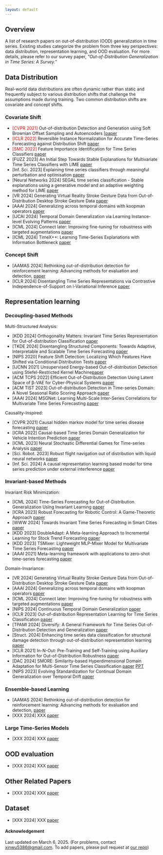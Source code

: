 ```yaml
---
layout: default
---
```

<!-- Text can be **bold**, _italic_, or ~~strikethrough~~. -->

<!-- [Link to another page](./another-page.html). -->

## Overview
A list of research papers on out-of-distribution (OOD) generalization in time series. Existing studies categorize the problem from three key perspectives: data distribution, representation learning, and OOD evaluation. For more details, please refer to our survey paper, *"Out-of-Distribution Generalization in Time Series: A Survey."*

## Data Distribution
Real-world data distributions are often dynamic rather than static and frequently subject to various distribution shifts that challenge the assumptions made during training. Two common distribution shifts are covariate and concept shifts.

### Covariate Shift

*  <span style="color:red;">[CVPR 2021]</span> Out-of-distribution Detection and Generation using Soft Brownian Offset Sampling and Autoencoders [[paper](https://openaccess.thecvf.com/content/CVPR2021W/SAIAD/papers/]Moller_Out-of-Distribution_Detection_and_Generation_Using_Soft_Brownian_Offset_Sampling_and_CVPRW_2021_paper.pdf)
*   <span style="color:red;">[ICLR 2022]</span> Reversible Instance Normalization for Accurate Time-Series Forecasting against Distribution Shift <span style="color:blue;">[paper](https://openreview.net/pdf?id=cGDAkQo1C0p)</span> 
*   <span style="color:red;">[SMC 2022]</span> Feature Importance Identification for Time Series Classifiers [paper](https://ieeexplore.ieee.org/stamp/stamp.jsp?tp=&arnumber=9945205)
*   [FUZZ 2023] An Initial Step Towards Stable Explanations for Multivariate Time Series Classifiers with LIME [paper](https://ieeexplore.ieee.org/stamp/stamp.jsp?tp=&arnumber=10309814)
*   [Inf. Sci. 2023] Explaining time series classifiers through meaningful perturbation and optimisation [paper](https://www.sciencedirect.com/science/article/pii/S0020025523009192)
*   [Neural Networks 2024] SEGAL time series classification - Stable explanations using a generative model and an adaptive weighting method for LIME [paper](https://www.sciencedirect.com/science/article/pii/S0893608024002697/pdfft?md5=3f81e6d7a6bddcb6857d94aa6ab04937&pid=1-s2.0-S0893608024002697-main.pdf)
*   [VR 2024] Generating Virtual Reality Stroke Gesture Data from Out-of-Distribution Desktop Stroke Gesture Data [paper](https://ieeexplore.ieee.org/stamp/stamp.jsp?tp=&arnumber=10494175)
*   [AAAI 2024] Generalizing across temporal domains with koopman operators [paper](https://ojs.aaai.org/index.php/AAAI/article/view/29604/31020)
*   [IJCAI 2024] Temporal Domain Generalization via Learning Instance-level Evolving Patterns [paper](https://www.ijcai.org/proceedings/2024/0470.pdf)
*   [ICML 2024] Connect later: Improving fine-tuning for robustness with targeted augmentations [paper](https://openreview.net/pdf?id=Uz4Qr40Y3C)
*   [ICML 2024] TimeX++: Learning Time-Series Explanations with Information Bottleneck [paper](https://openreview.net/pdf?id=t6dBpwkbea)

### Concept Shift

*   [AAMAS 2024] Rethinking out-of-distribution detection for reinforcement learning: Advancing methods for evaluation and detection, [paper](https://www.ifaamas.org/Proceedings/aamas2024/pdfs/p1445.pdf)
*   [ICLR 2024] Disentangling Time Series Representations via Contrastive Independence-of-Support on l-Variational Inference [paper](https://openreview.net/pdf?id=iI7hZSczxE)

## Representation learning


### Decoupling-based Methods
Multi-Structured Analysis:
*   [KDD 2024] Orthogonality Matters: Invariant Time Series Representation for Out-of-distribution Classification [paper](https://dl.acm.org/doi/pdf/10.1145/3637528.3671768)
*   [TKDE 2024] Disentangling Structured Components: Towards Adaptive, Interpretable and Scalable Time Series Forecasting [paper](https://ieeexplore.ieee.org/stamp/stamp.jsp?arnumber=10457027)
*   [NIPS 2020] Feature Shift Detection: Localizing Which Features Have Shifted via Conditional Distribution Tests [paper](https://proceedings.neurips.cc/paper/2020/file/e2d52448d36918c575fa79d88647ba66-Paper.pdf)
*   [IJCNN 2021] Unsupervised Energy-based Out-of-distribution Detection using Stiefel-Restricted Kernel Machine[paper](https://ieeexplore.ieee.org/stamp/stamp.jsp?arnumber=9533706)
*   [ACM TCPS 2022] Efficient Out-of-Distribution Detection Using Latent Space of β-VAE for Cyber-Physical Systems [paper](https://dl.acm.org/doi/pdf/10.1145/3491243)
*   [ACM TIST 2023] Out-of-distribution Detection in Time-series Domain: A Novel Seasonal Ratio Scoring Approach [paper](https://dl.acm.org/doi/pdf/10.1145/3630633)
*   [AAAI 2024] MSGNet: Learning Multi-Scale Inter-Series Correlations for Multivariate Time Series Forecasting [paper](https://ojs.aaai.org/index.php/AAAI/article/view/28991/29883)

Causality-Inspired:
*   [CVPR 2021] Causal hidden markov model for time series disease forecasting [paper](https://openaccess.thecvf.com/content/CVPR2021/papers/Li_Causal_Hidden_Markov_Model_for_Time_Series_Disease_Forecasting_CVPR_2021_paper.pdf)
*   [ICRA 2022] Causal-based Time Series Domain Generalization for Vehicle Intention Prediction [paper](https://ieeexplore.ieee.org/stamp/stamp.jsp?arnumber=9812188)
*   [ICML 2023] Neural Stochastic Differential Games for Time-series Analysis [paper](https://proceedings.mlr.press/v202/park23j/park23j.pdf)
*   [Sci. Robot. 2023] Robust flight navigation out of distribution with liquid
neural networks [paper](https://cap.csail.mit.edu/sites/default/files/research-pdfs/Robust%20flight%20navigation%20out%20of%20distribution%20with%20liquid%20neural%20networks.pdf)
*   [Inf. Sci. 2024] A causal representation learning based model for time series prediction under external interference [paper](https://www.sciencedirect.com/science/article/abs/pii/S002002552400183X)


### Invariant-based Methods
Invariant Risk Minimization:

*   [ICML 2024] Time-Series Forecasting for Out-of-Distribution Generalization Using Invariant Learning [paper](https://openreview.net/pdf?id=SMUXPVKUBg)
*   [ICRA 2023] Robust Forecasting for Robotic Control: A Game-Theoretic Approach [paper](https://ieeexplore.ieee.org/stamp/stamp.jsp?arnumber=10160721)
*   [WWW 2024] Towards Invariant Time Series Forecasting in Smart Cities [paper](https://dl.acm.org/doi/proceedings/10.1145/3589335?tocHeading=heading10)
*   [KDD 2023] DoubleAdapt: A Meta-learning Approach to Incremental Learning for Stock Trend Forecasting [paper](https://dl.acm.org/doi/pdf/10.1145/3580305.3599315)
*   [KDD 2023] TSMixer: Lightweight MLP-Mixer Model for Multivariate Time Series Forecasting [paper](https://dl.acm.org/doi/pdf/10.1145/3580305.3599533)
*   [AAAI 2021] Meta-learning framework with applications to zero-shot time-series forecasting [paper](https://ojs.aaai.org/index.php/AAAI/article/view/17115/16922)

Domain-Invariance:
*   [VR 2024] Generating Virtual Reality Stroke Gesture Data from Out-of-Distribution Desktop Stroke Gesture Data [paper](https://ieeexplore.ieee.org/stamp/stamp.jsp?tp=&arnumber=10494175)
*   [AAAI 2024] Generalizing across temporal domains with koopman operators [paper](https://ojs.aaai.org/index.php/AAAI/article/view/29604/31020)
*   [ICML 2024] Connect later: Improving fine-tuning for robustness with targeted augmentations [paper](https://openreview.net/pdf?id=Uz4Qr40Y3C)
*   [NIPS 2024] Continuous Temporal Domain Generalization [paper](https://openreview.net/pdf?id=G24fOpC3JE)
*   [ICLR 2023] Out-of-distribution Representation Learning for Time Series Classification [paper](https://openreview.net/pdf?id=gUZWOE42l6Q)
*   [TPAMI 2024] Diversify: A General Framework for Time Series Out-of-Distribution Detection and Generalization [paper](https://ieeexplore.ieee.org/stamp/stamp.jsp?tp=&arnumber=10402053)
*   [Struct. 2024] Enhancing time series data classification for structural damage detection through out-of-distribution representation learning [paper](https://www.sciencedirect.com/science/article/abs/pii/S2352012424009184)
*   [ICLR 2021] In-N-Out: Pre-Training and Self-Training using Auxiliary Information for Out-of-Distribution Robustness [paper](https://openreview.net/pdf?id=jznizqvr15J)
*   [DAC 2024] SMORE: Similarity-based Hyperdimensional Domain Adaptation for Multi-Sensor Time Series Classification [paper](https://dl.acm.org/doi/pdf/10.1145/3649329.3658477) [PPT](https://bpb-us-e2.wpmucdn.com/sites.uci.edu/dist/9/5133/files/2024/07/DAC_2024.pdf)
*   [NIPS 2023] Evolving Standardization for Continual Domain Generalization over Temporal Drift [paper](https://proceedings.neurips.cc/paper_files/paper/2023/file/459a911eb49cd2e0192055ee156d04e5-Paper-Conference.pdf)



### Ensemble-based Learning

*   [AAMAS 2024] Rethinking out-of-distribution detection for reinforcement learning: Advancing methods for evaluation and detection, [paper](https://www.ifaamas.org/Proceedings/aamas2024/pdfs/p1445.pdf)
*   [XXX 2024] XXX [paper](XXX)


### Large Time-Series Models

*   [XXX 2024] XXX [paper](XXX)

## OOD evaluation

*   [XXX 2024] XXX [paper](XXX)


## Other Related Papers

*   [XXX 2024] XXX [paper](XXX)


## Dataset

*   [XXX 2024] XXX [paper](XXX)

#### Acknowledgement

Last updated on March 6, 2025. (For problems, contact xinwu5386@gmail.com. To add papers, please pull request at <a href="https://github.com/tsood-generalization/tsood-generalization.github.io">our repo</a>)

<div style="width: 200px; height: 150px; margin: 0 auto;">
<!-- Map Widget -->
<!-- <script type="text/javascript" id="clustrmaps" src="//clustrmaps.com/map_v2.js?d=q6eVgeaBn-p2jkFoYf-6vSskb8SxHJqWuia9GW0Q_AE&cl=ffffff&w=a"></script> -->
<!-- Globe Widget -->
  <script type="text/javascript" id="clstr_globe" src="//clustrmaps.com/globe.js?d=q6eVgeaBn-p2jkFoYf-6vSskb8SxHJqWuia9GW0Q_AE"></script>
</div>